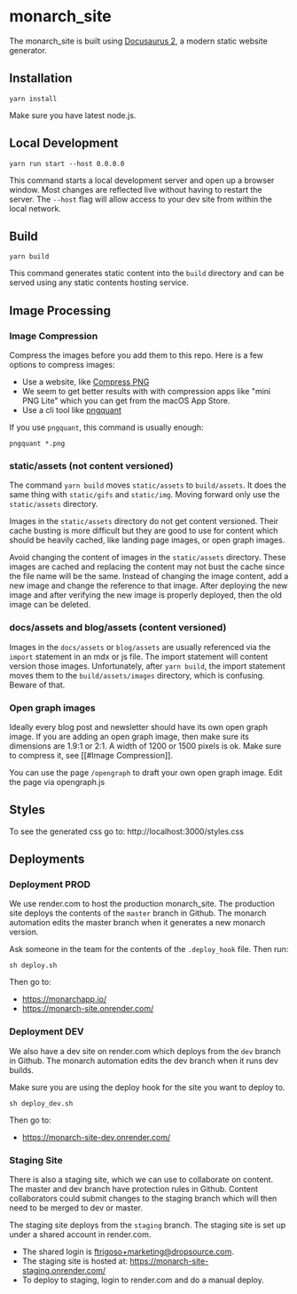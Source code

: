 # monarch_site

The monarch_site is built using [Docusaurus 2](https://v2.docusaurus.io/), a 
modern static website generator.

## Installation

```
yarn install
```

Make sure you have latest node.js.

## Local Development

```
yarn run start --host 0.0.0.0
```

This command starts a local development server and open up a browser window. Most 
changes are reflected live without having to restart the server. The `--host` flag
will allow access to your dev site from within the local network.

## Build

```
yarn build
```

This command generates static content into the `build` directory and can be served 
using any static contents hosting service.


## Image Processing

### Image Compression
Compress the images before you add them to this repo. Here is a few options to compress images:

- Use a website, like [Compress PNG](https://compresspng.com/) 
- We seem to get better results with with compression apps like "mini PNG Lite" which you can get from the macOS App Store.
- Use a cli tool like [pngquant](https://pngquant.org/)

If you use `pngquant`, this command is usually enough:
```
pngquant *.png
```

### static/assets (not content versioned)
The command `yarn build` moves `static/assets` to `build/assets`. It does the 
same thing with `static/gifs` and `static/img`. Moving forward only use the
`static/assets` directory.

Images in the `static/assets` directory do not get content versioned. Their cache 
busting is more difficult but they are good to use for content which should be
heavily cached, like landing page images, or open graph images.

Avoid changing the content of images in the `static/assets` directory. These images 
are cached and replacing the content may not bust the cache since the file name will 
be the same. Instead of changing the image content, add a new image and change the 
reference to that image. After deploying the new image and after verifying the new 
image is properly deployed, then the old image can be deleted.

### docs/assets and blog/assets (content versioned)
Images in the `docs/assets` or `blog/assets` are usually referenced via the 
`import` statement in an mdx or js file. The import statement will content 
version those images. Unfortunately, after `yarn build`, the import statement moves 
them to the `build/assets/images` directory, which is confusing. Beware of that.

### Open graph images
Ideally every blog post and newsletter should have its own open graph image. 
If you are adding an open graph image, then make sure its dimensions are 
1.9:1 or 2:1. A width of 1200 or 1500 pixels is ok. Make sure to compress it, see [[#Image Compression]].

You can use the page `/opengraph` to draft your own open graph image. Edit the page
via opengraph.js

## Styles
To see the generated css go to: http://localhost:3000/styles.css


## Deployments

### Deployment PROD

We use render.com to host the production monarch_site. The production site 
deploys the contents of the `master` branch in Github. The monarch automation edits the master branch when it generates a new monarch version.

Ask someone in the team for the contents of the `.deploy_hook` file. Then run:
```
sh deploy.sh
```

Then go to: 
- https://monarchapp.io/
- https://monarch-site.onrender.com/

### Deployment DEV

We also have a dev site on render.com which deploys from the `dev` branch 
in Github. The monarch automation edits the dev branch when it runs dev builds.

Make sure you are using the deploy hook for the site you want to deploy to.
```
sh deploy_dev.sh
```
Then go to: 
- https://monarch-site-dev.onrender.com/

### Staging Site
There is also a staging site, which we can use to collaborate on content. The master and
dev branch have protection rules in Github. Content collaborators could submit changes 
to the staging branch which will then need to be merged to dev or master.

The staging site deploys from the `staging` branch. The staging site is 
set up under a shared account in render.com. 

- The shared login is ftrigoso+marketing@dropsource.com.
- The staging site is hosted at: https://monarch-site-staging.onrender.com/
- To deploy to staging, login to render.com and do a manual deploy.
